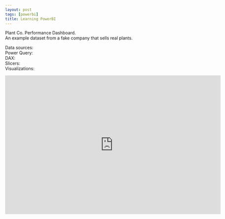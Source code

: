 ```yaml
---
layout: post
tags: [powerbi]
title: Learning PowerBI
---
```


Plant Co. Performance Dashboard.  
An example dataset from a fake company that sells real plants.  

Data sources:  
Power Query:  
DAX:  
Slicers:  
Visualizations:  

<iframe 
    title="Plant Co Performance Report" 
    width="700" height="450" 
    src="https://app.powerbi.com/view?r=eyJrIjoiOWJmMTRmMjgtNWNiNC00ODkxLWJjMTItMDEyYjc0YzNlOTRlIiwidCI6ImQxMjE2YWM4LWFiOGQtNDg0ZC1hOTg2LTlmMGRmMmMxMjBmMCIsImMiOjJ9&pageName=2195c7825b6c3b144e2f" 
    frameborder="0" 
    allowFullScreen="true">
</iframe>